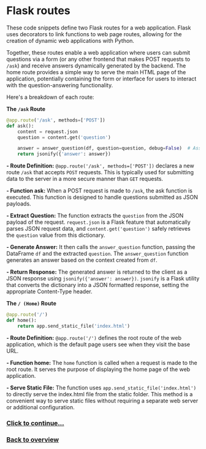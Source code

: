 # Flask routes

These code snippets define two Flask routes for a web application. Flask uses decorators to link functions to web page routes, allowing for the creation of dynamic web applications with Python. 

Together, these routes enable a web application where users can submit questions via a form (or any other frontend that makes POST requests to `/ask`) and receive answers dynamically generated by the backend. The home route provides a simple way to serve the main HTML page of the application, potentially containing the form or interface for users to interact with the question-answering functionality.

Here's a breakdown of each route:

**The `/ask` Route**

```python
@app.route('/ask', methods=['POST'])
def ask():
    content = request.json
    question = content.get('question')

    answer = answer_question(df, question=question, debug=False)  # Assuming debug=True for development
    return jsonify({'answer': answer})
```
**- Route Definition:** `@app.route('/ask', methods=['POST'])` declares a new route `/ask` that accepts `POST` requests. This is typically used for submitting data to the server in a more secure manner than `GET` requests.

**- Function ask:** When a POST request is made to `/ask`, the ask function is executed. This function is designed to handle questions submitted as JSON payloads.

**- Extract Question:** The function extracts the `question` from the JSON payload of the request. `request.json` is a Flask feature that automatically parses JSON request data, and `content.get('question')` safely retrieves the `question` value from this dictionary.

**- Generate Answer:** It then calls the `answer_question` function, passing the DataFrame `df` and the extracted `question`. The `answer_question` function generates an answer based on the context created from `df`.

**- Return Response:** The generated answer is returned to the client as a JSON response using `jsonify({'answer': answer})`. `jsonify` is a Flask utility that converts the dictionary into a JSON formatted response, setting the appropriate Content-Type header.

**The `/ (Home)` Route**

```python
@app.route('/')
def home():
    return app.send_static_file('index.html')
```
**- Route Definition:** `@app.route('/')` defines the root route of the web application, which is the default page users see when they visit the base URL.

**- Function home:** The `home` function is called when a request is made to the root route. It serves the purpose of displaying the home page of the web application.

**- Serve Static File:** The function uses `app.send_static_file('index.html')` to directly serve the index.html file from the static folder. This method is a convenient way to serve static files without requiring a separate web server or additional configuration.

### [Click to continue...](/detailed-overview/app.py-documentation/7.%20Conditional%20statement.md)

### [Back to overview](/detailed-overview/3.%20Detailed%20overview.md)